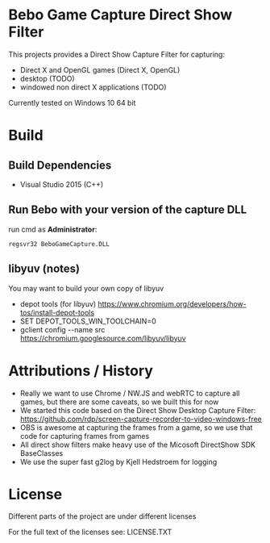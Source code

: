 # Bebo Game Capture Direct Show Filter

This projects provides a Direct Show Capture Filter for capturing:
* Direct X and OpenGL games (Direct X, OpenGL)
* desktop (TODO)
* windowed non direct X applications (TODO)

Currently tested on Windows 10 64 bit

# Build

## Build Dependencies
* Visual Studio 2015 (C++)

## Run Bebo with your version of the capture DLL

run cmd as __Administrator__:
```
regsvr32 BeboGameCapture.DLL
```


## libyuv (notes)

You may want to build your own copy of libyuv 
* depot tools (for libyuv) https://www.chromium.org/developers/how-tos/install-depot-tools
* SET DEPOT_TOOLS_WIN_TOOLCHAIN=0
* gclient config --name src https://chromium.googlesource.com/libyuv/libyuv

# Attributions / History

* Really we want to use Chrome / NW.JS and webRTC to capture all games, but there are some
  caveats, so we built this for now
* We started this code based on the Direct Show Desktop Capture Filter:
  https://github.com/rdp/screen-capture-recorder-to-video-windows-free
* OBS is awesome at capturing the frames from a game, so we use that code for
  capturing frames from games
* All direct show filters make heavy use of the Micosoft DirectShow SDK BaseClasses
* We use the super fast g2log by Kjell Hedstroem for logging

# License

Different parts of the project are under different licenses

For the full text of the licenses see: LICENSE.TXT
